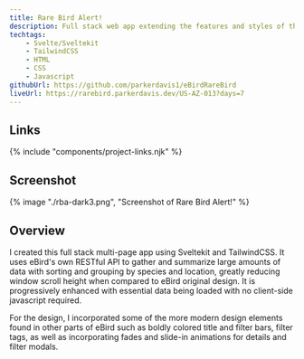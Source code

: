 ```yaml
---
title: Rare Bird Alert!
description: Full stack web app extending the features and styles of the eBird Rare Bird Alert.
techtags:
    - Svelte/Sveltekit
    - TailwindCSS
    - HTML
    - CSS
    - Javascript
githubUrl: https://github.com/parkerdavis1/eBirdRareBird
liveUrl: https://rarebird.parkerdavis.dev/US-AZ-013?days=7
---
```

## Links
{% include "components/project-links.njk" %}

## Screenshot
{% image "./rba-dark3.png", "Screenshot of Rare Bird Alert!" %}

## Overview
I created this full stack multi-page app using Sveltekit and TailwindCSS. It uses eBird's own RESTful API to gather and summarize large amounts of data with sorting and grouping by species and location, greatly reducing window scroll height when compared to eBird original design. It is progressively enhanced with essential data being loaded with no client-side javascript required.

For the design, I incorporated some of the more modern design elements found in other parts of eBird such as boldly colored title and filter bars, filter tags, as well as incorporating fades and slide-in animations for details and filter modals.
